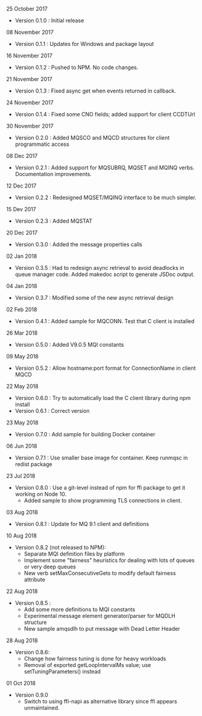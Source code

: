 
25 October 2017
* Version 0.1.0 : Initial release

08 November 2017
* Version 0.1.1 : Updates for Windows and package layout

16 November 2017
* Version 0.1.2 : Pushed to NPM. No code changes.

21 November 2017
* Version 0.1.3 : Fixed async get when events returned in callback.

24 November 2017
* Version 0.1.4 : Fixed some CNO fields; added support for client CCDTUrl

30 November 2017
* Version 0.2.0 : Added MQSCO and MQCD structures for client programmatic access

08 Dec 2017
* Version 0.2.1 : Added support for MQSUBRQ, MQSET and MQINQ verbs. Documentation improvements.

12 Dec 2017
* Version 0.2.2 : Redesigned MQSET/MQINQ interface to be much simpler.

15 Dev 2017
* Version 0.2.3 : Added MQSTAT

20 Dec 2017
* Version 0.3.0 : Added the message properties calls

02 Jan 2018
* Version 0.3.5 : Had to redesign async retrieval to avoid deadlocks
in queue manager code. Added makedoc script to generate JSDoc output.

04 Jan 2018
* Version 0.3.7 : Modified some of the new async retrieval design

02 Feb 2018
* Version 0.4.1 : Added sample for MQCONN. Test that C client is installed

26 Mar 2018
* Version 0.5.0 : Added V9.0.5 MQI constants

09 May 2018
* Version 0.5.2 : Allow hostname:port format for ConnectionName in client MQCD

22 May 2018
* Version 0.6.0 : Try to automatically load the C client library during npm install
* Version 0.6.1 : Correct version

23 May 2018
* Version 0.7.0 : Add sample for building Docker container

06 Jun 2018
* Version 0.7.1 : Use smaller base image for container. Keep runmqsc in redist package

23 Jul 2018
* Version 0.8.0 : Use a git-level instead of npm for ffi package to get it working on Node 10.
  * Added sample to show programming TLS connections in client.

03 Aug 2018
* Version 0.8.1 : Update for MQ 9.1 client and definitions

10 Aug 2018
* Version 0.8.2 (not released to NPM):
  * Separate MQI definition files by platform
  * Implement some "fairness" heuristics for dealing with lots of queues or
very deep queues
  * New verb setMaxConsecutiveGets to modify default fairness attribute

22 Aug 2018
* Version 0.8.5 :
  * Add some more definitions to MQI constants
  * Experimental message element generator/parser for MQDLH structure
  * New sample amqsdlh to put message with Dead Letter Header

28 Aug 2018
* Version 0.8.6:
  * Change how fairness tuning is done for heavy workloads
  * Removal of exported getLoopIntervalMs value; use setTuningParameters() instead


01 Oct 2018
* Version 0.9.0
  * Switch to using ffi-napi as alternative library since ffi appears unmaintained. 
